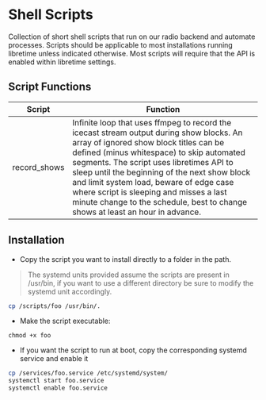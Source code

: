 # Shell Scripts

Collection of short shell scripts that run on our radio backend and automate processes. Scripts should be applicable to most installations running libretime unless indicated otherwise. Most scripts will require that the API is enabled within libretime settings.

## Script Functions

| Script       | Function                                                     |
| ------------ | ------------------------------------------------------------ |
| record_shows | Infinite loop that uses ffmpeg to record the icecast stream output during show blocks. An array of ignored show block titles can be defined (minus whitespace) to skip automated segments. The script uses libretimes API to sleep until the beginning of the next show block and limit system load, beware of edge case where script is sleeping and misses a last minute change to the schedule, best to change shows at least an hour in advance. |

## Installation

- Copy the script you want to install directly to a folder in the path.

> The systemd units provided assume the scripts are present in /usr/bin, if you want to use a different directory be sure to modify the systemd unit accordingly.

```bash
cp /scripts/foo /usr/bin/.
```

- Make the script executable:

```shell
chmod +x foo
```

- If you want the script to run at boot, copy the corresponding systemd service and enable it

```bash
cp /services/foo.service /etc/systemd/system/
systemctl start foo.service
systemctl enable foo.service
```

